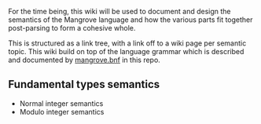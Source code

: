 For the time being, this wiki will be used to document and design the semantics of the Mangrove language and how the various parts fit together post-parsing to form a cohesive whole.

This is structured as a link tree, with a link off to a wiki page per semantic topic. This wiki build on top of the language grammar which is described and documented by [mangrove.bnf](https://github.com/mangrove-lang/mangrove-doc/blob/main/mangrove.bnf) in this repo.

## Fundamental types semantics

* Normal integer semantics
* Modulo integer semantics